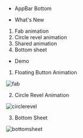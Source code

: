 * AppBar Bottom 


* What's New
1. Fab animation 
2. Circle revel animation
3. Shared animation 
4. Bottom sheet

* Demo 
1. Floating Button Animation 

![fab](https://user-images.githubusercontent.com/40718032/44715272-fbdaa880-aad4-11e8-9a0b-bbee93e16717.gif)

2. Circle Revel Animation 

![circlerevel](https://user-images.githubusercontent.com/40718032/44716068-fbdba800-aad6-11e8-8cad-70bc33cd1c19.gif)

3. Bottom Sheet 

![bottomsheet](https://user-images.githubusercontent.com/40718032/44715997-d189ea80-aad6-11e8-8275-347f743c1986.gif)

